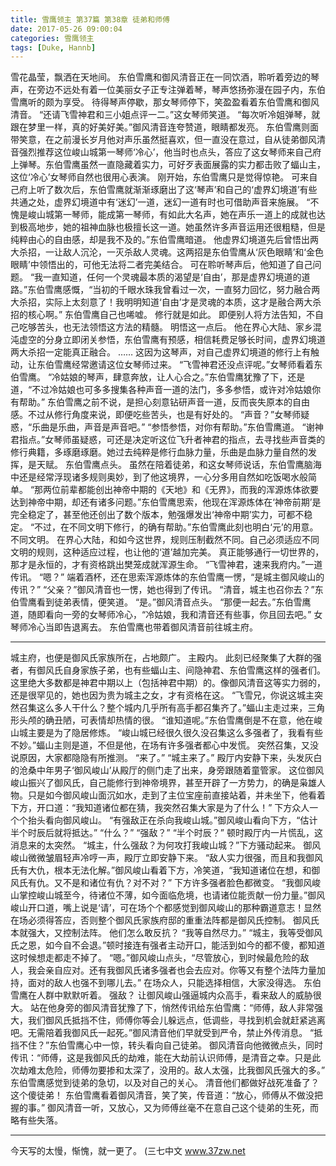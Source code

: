 ```yaml
---
title: 雪鹰领主 第37篇 第38章 徒弟和师傅
date: 2017-05-26 09:00:04
categories: 雪鹰领主
tags: [Duke, Hannb]
---
```


雪花晶莹，飘洒在天地间。
东伯雪鹰和御风清音正在一同饮酒，聆听着旁边的琴声，在旁边不远处有着一位美丽女子正专注弹着琴，琴声悠扬弥漫在园子内，东伯雪鹰听的颇为享受。
待得琴声停歇，那女琴师停下，笑盈盈看着东伯雪鹰和御风清音。
“还请飞雪神君和三小姐点评一二。”这女琴师笑道。
“每次听冷姐弹琴，就跟在梦里一样，真的好美好美。”御风清音连夸赞道，眼睛都发亮。
东伯雪鹰则面带笑意，在之前漫长岁月他对声乐虽然挺喜欢，但一直没在意过，自从徒弟御风清音强烈推荐这位峻山城第一琴师‘冷心’，他当时也点头，答应了这女琴师来自己府上弹琴。东伯雪鹰虽然一直隐藏着实力，可好歹表面展露的实力都击败了蝠山主，这位‘冷心’女琴师自然也很用心表演。
刚开始，东伯雪鹰只是觉得惊艳。
可来自己府上听了数次后，东伯雪鹰就渐渐琢磨出了这‘琴声’和自己的‘虚界幻境道’有些共通之处，虚界幻境道中有‘迷幻’一道，迷幻一道有时也可借助声音来施展。
“不愧是峻山城第一琴师，能成第一琴师，有如此大名声，她在声乐一道上的成就也达到极高地步，她的祖神血脉也极擅长这一道。她虽然许多声音运用还很粗糙，但是纯粹由心的自由感，却是我不及的。”东伯雪鹰暗道。
他虚界幻境道先后曾悟出两大杀招，一让敌人沉沦，一灭杀敌人灵魂。这两招是东伯雪鹰从‘灰色眼睛’和‘金色眼睛’中领悟出的，可他无法将二者完美结合。
可在聆听琴声后，他知道了自己问题。
“我一直知道，任何一个灵魂最本质的渴望是‘自由’，那是虚界幻境道的道路。”东伯雪鹰感慨，“当初的千眼水珠我曾看过一次，一直努力回忆，努力融合两大杀招，实际上太刻意了！我明明知道‘自由’才是灵魂的本质，这才是融合两大杀招的核心啊。”
东伯雪鹰自己也唏嘘。
修行就是如此。
即便别人将方法告知，不自己吃够苦头，也无法领悟这方法的精髓。
明悟这一点后。
他在界心大陆、家乡混沌虚空的分身立即闭关参悟，东伯雪鹰有预感，相信耗费足够长时间，虚界幻境道两大杀招一定能真正融合。
……
这因为这琴声，对自己虚界幻境道的修行上有触动，让东伯雪鹰经常邀请这位女琴师过来。
“飞雪神君还没点评呢。”女琴师看着东伯雪鹰。
“冷姑娘的琴声，肆意奔放，让人心合之。”东伯雪鹰犹豫了下，还是道，“不过冷姑娘也可多多搜集各种声音一道的法门，多多参悟，或许对冷姑娘你有帮助。”
东伯雪鹰之前不说，是担心刻意钻研声音一道，反而丧失原本的自由感。不过从修行角度来说，即便吃些苦头，也是有好处的。
“声音？”女琴师疑惑，“乐曲是乐曲，声音是声音吧。”
“参悟参悟，对你有帮助。”东伯雪鹰道。
“谢神君指点。”女琴师虽疑惑，可还是决定听这位飞升者神君的指点，去寻找些声音类的修行典籍，多琢磨琢磨。她过去纯粹是修行血脉力量，乐曲是血脉力量自然的发挥，是天赋。
东伯雪鹰点头。
虽然在陪着徒弟，和这女琴师说话，东伯雪鹰脑海中还是经常浮现诸多规则奥妙，到了他这境界，一心分多用自然如吃饭喝水般简单。
“那两位前辈都能创出神帝中期的《天地》和《无界》，而我的浑源炼体欲要达到神帝中期，却还有诸多问题。”东伯雪鹰思索，他现在浑源炼体在‘神帝前期’是完全稳定了，甚至他还创出了数个版本，勉强爆发出‘神帝中期’实力，可都不稳定。
“不过，在不同文明下修行，的确有帮助。”东伯雪鹰此刻也明白‘元’的用意。
不同文明。
在界心大陆，和如今这世界，规则压制截然不同。自己必须适应不同文明的规则，这种适应过程，也让他的‘道’越加完美。
真正能够通行一切世界的，那才是永恒的，才有资格跳出樊笼成就浑源生命。
“飞雪神君，速来我府内。”一道传讯。
“嗯？”
端着酒杯，还在思索浑源炼体的东伯雪鹰一愣，“是城主御风峻山的传讯？”
“父亲？”御风清音也一愣，她也得到了传讯。
“清音，城主也召你去？”东伯雪鹰看到徒弟表情，便笑道。
“是。”御风清音点头。
“那便一起去。”东伯雪鹰道，随即看向一旁的女琴师冷心，“冷姑娘，我和清音还有些事，你且回去吧。”
女琴师冷心当即告退离去。
东伯雪鹰也带着御风清音前往城主府。
******
城主府，也便是御风氏家族所在，占地颇广。
主殿内。
此刻已经聚集了大群的强者，有御风氏自身家族子弟，也有些蝠山主、间隐神君、东伯雪鹰这样的强者们。这里绝大多数都是神君中期以上（包括神君中期）的。像御风清音这等实力弱的，还是很罕见的，她也因为贵为城主之女，才有资格在这。
“飞雪兄，你说这城主突然召集这么多人干什么？整个城内几乎所有高手都召集齐了。”蝠山主走过来，三角形头颅的确丑陋，可表情却热情的很。
“谁知道呢。”东伯雪鹰倒是不在意，他在峻山城主要是为了隐居修炼。
“峻山城已经很久很久没召集这么多强者了，我看有些不妙。”蝠山主则是道，不但是他，在场有许多强者都心中发慌。
突然召集，又没说原因，大家都隐隐有所推测。
“来了。”
“城主来了。”
殿厅内安静下来，头发灰白的沧桑中年男子‘御风峻山’从殿厅的侧门走了出来，身旁跟随着童管家。
这位御风峻山振兴了御风氏，自己能修行到神帝境界，甚至开辟了一方势力，的确是枭雄人物。只是如今御风峻山面沉如水，走到了主位宝座前直接站着，并未坐下，他看着下方，开口道：“我知道诸位都在猜，我突然召集大家是为了什么！”
下方众人一个个抬头看向御风峻山。
“有强敌正在杀向我峻山城。”御风峻山看向下方，“估计半个时辰后就将抵达。”
“什么？”
“强敌？”
“半个时辰？”
顿时殿厅内一片慌乱，这消息来的太突然。
“城主，什么强敌？为何攻打我峻山城？”下方骚动起来。
御风峻山微微皱眉轻声冷哼一声，殿厅立即安静下来。
“敌人实力很强，而且和我御风氏有大仇，根本无法化解。”御风峻山看着下方，冷笑道，“我知道诸位在想，和御风氏有仇。又不是和诸位有仇？对不对？”
下方许多强者脸色都微变。
“我御风峻山掌控峻山城至今，待诸位不薄，如今面临危境，也请诸位能贡献一份力量。”御风峻山开口道，嘴上说是‘请’，可在场个个都感觉到御风峻山的那种霸道意志！显然在场必须得答应，否则整个御风氏家族府邸的重重法阵都是御风氏控制。
御风氏本就强大，又控制法阵。
他们怎么敢反抗？
“我等自然尽力。”
“城主，我等受御风氏之恩，如今自不会退。”顿时接连有强者主动开口，能活到如今的都不傻，都知道这时候想走都走不掉了。
“嗯。”御风峻山点头，“尽管放心，到时候最危险的敌人，我会亲自应对。还有我御风氏诸多强者也会去应对。你等又有整个法阵力量加持，面对的敌人也强不到哪儿去。”
在场众人，只能选择相信，大家没得选。
东伯雪鹰在人群中默默听着。
强敌？
让御风峻山强逼城内众高手，看来敌人的威胁很大。
站在他身旁的御风清音犹豫了下，悄然传讯给东伯雪鹰：“师傅，敌人非常强大，我们御风氏抵挡不住，师傅你等会儿躲远点，低调些，寻找到机会就赶紧逃离吧。无需陪着我御风氏一起死。”御风清音他们早就受到严令，禁止外传消息。
“抵挡不住？”东伯雪鹰心中一惊，转头看向自己徒弟。
御风清音向他微微点头，同时传讯：“师傅，这是我御风氏的劫难，能在大劫前认识师傅，是清音之幸。只是此次劫难太危险，师傅勿要掺和太深了，没用的。敌人太强，比我御风氏强大的多。”
东伯雪鹰感觉到徒弟的急切，以及对自己的关心。
清音他们都做好战死准备了？这个傻徒弟！
东伯雪鹰看着御风清音，笑了笑，传音道：“放心，师傅从不做没把握的事。”
御风清音一听，又放心，又为师傅丝毫不在意自己这个徒弟的生死，而略有些失落。
******
今天写的太慢，惭愧，就一更了。
(三七中文 www.37zw.net